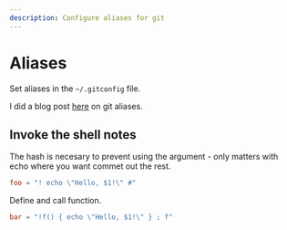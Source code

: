 ```yaml
---
description: Configure aliases for git
---
```

# Aliases


Set aliases in the `~/.gitconfig` file.


I did a blog post [here](https://dev.to/michaelcurrin/dotfiles-git-config-348o) on git aliases.


## Invoke the shell notes

The hash is necesary to prevent using the argument - only matters with echo where you want commet out the rest.

```toml
foo = "! echo \"Hello, $1!\" #"
```
Define and call function.

```toml
bar = "!f() { echo \"Hello, $1!\" } ; f"
```
